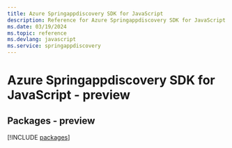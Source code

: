 ```yaml
---
title: Azure Springappdiscovery SDK for JavaScript
description: Reference for Azure Springappdiscovery SDK for JavaScript
ms.date: 03/19/2024
ms.topic: reference
ms.devlang: javascript
ms.service: springappdiscovery
---
```

# Azure Springappdiscovery SDK for JavaScript - preview
## Packages - preview
[!INCLUDE [packages](springappdiscovery-index.md)]